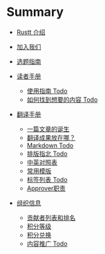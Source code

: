 # Summary

- [Rustt 介绍](./about.md)
- [加入我们](./join-us.md)
- [选题指南](./proposing.md)
  
- [读者手册]()
  - [使用指南 Todo](reader-guide/how-to-use.md)
  - [如何找到想要的内容 Todo](reader-guide/find-the-content.md)
  
- [翻译手册]()
  - [一篇文章的诞生](translation-guide/steps.md)
  - [翻译成果放在哪？](translation-guide/where-to-put.md)
  - [Markdown Todo](translation-guide/markdown.md)
  - [排版指北 Todo](translation-guide/composing.md)
  - [中英对照表](translation-guide/glossary.md)
  - [常用模版](translation-guide/templates.md)
  - [标签列表 Todo](translation-guide/tags.md)
  - [Approver职责](translation-guide/approver.md)

- [组织信息]()
  - [贡献者列表和排名](org-info/members.md)
  - [积分等级](org-info/rank-points.md)
  - [积分兑换](org-info/points-consuming.md)
  - [内容推广 Todo](org-info/promotion.md)